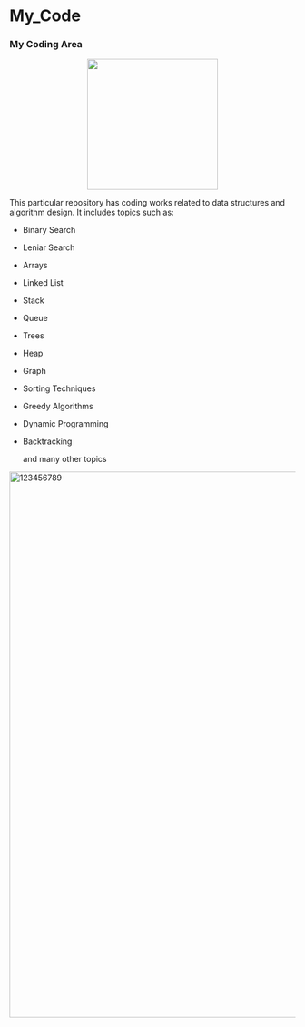 # My_Code
### My Coding Area

<div align="center">
  <img src="https://cdn.dribbble.com/users/330915/screenshots/3587000/10_coding_dribbble.gif" height="230"/>
</div> 


This particular repository has coding works related to data structures and algorithm design. 
It includes topics such as:
- Binary Search
- Leniar Search
- Arrays
- Linked List
- Stack
- Queue
- Trees
- Heap
- Graph
- Sorting Techniques
- Greedy Algorithms
- Dynamic Programming
- Backtracking

  and many other topics

<img width="960" alt="123456789" src="https://github.com/RDrahul123/My_Code/assets/44129972/af63eb31-9fd9-4102-b61b-281fbf428a42">
